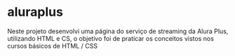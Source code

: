 # aluraplus

Neste projeto desenvolvi uma página do serviço de streaming da Alura Plus, utilizando HTML e CS, o objetivo foi de praticar os conceitos vistos nos cursos básicos de HTML / CSS 
